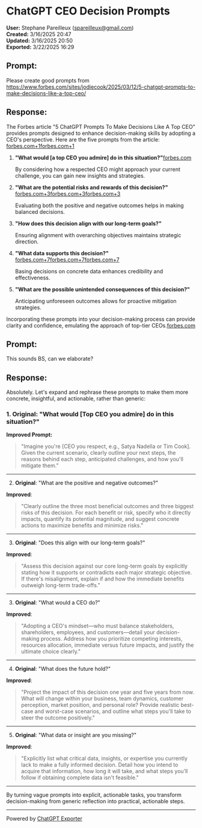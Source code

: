 # ChatGPT CEO Decision Prompts

**User:** Stephane Pareilleux (spareilleux@gmail.com)  
**Created:** 3/16/2025 20:47  
**Updated:** 3/16/2025 20:50  
**Exported:** 3/22/2025 16:29  

## Prompt:
Please create good prompts from 
https://www.forbes.com/sites/jodiecook/2025/03/12/5-chatgpt-prompts-to-make-decisions-like-a-top-ceo/

## Response:
​The Forbes article "5 ChatGPT Prompts To Make Decisions Like A Top CEO" provides prompts designed to enhance decision-making skills by adopting a CEO's perspective. Here are the five prompts from the article:​[forbes.com+1forbes.com+1](https://www.forbes.com/sites/jodiecook/2025/03/12/5-chatgpt-prompts-to-make-decisions-like-a-top-ceo/)

1.  **​"What would \[a top CEO you admire\] do in this situation?"**​[forbes.com](https://www.forbes.com/sites/jodiecook/2025/01/31/10-chatgpt-prompts-productive-entrepreneurs-use-daily/)
    
    By considering how a respected CEO might approach your current challenge, you can gain new insights and strategies.
    
2.  **​"What are the potential risks and rewards of this decision?"**​[forbes.com+3forbes.com+3forbes.com+3](https://www.forbes.com/sites/jodiecook/2025/03/12/5-chatgpt-prompts-to-make-decisions-like-a-top-ceo/)
    
    Evaluating both the positive and negative outcomes helps in making balanced decisions.
    
3.  **​"How does this decision align with our long-term goals?"**​
    
    Ensuring alignment with overarching objectives maintains strategic direction.
    
4.  **​"What data supports this decision?"**​[forbes.com+7forbes.com+7forbes.com+7](https://www.forbes.com/sites/jodiecook/2025/01/31/10-chatgpt-prompts-productive-entrepreneurs-use-daily/)
    
    Basing decisions on concrete data enhances credibility and effectiveness.
    
5.  **​"What are the possible unintended consequences of this decision?"**​
    
    Anticipating unforeseen outcomes allows for proactive mitigation strategies.
    

Incorporating these prompts into your decision-making process can provide clarity and confidence, emulating the approach of top-tier CEOs.​[forbes.com](https://www.forbes.com/sites/jodiecook/2025/03/12/5-chatgpt-prompts-to-make-decisions-like-a-top-ceo/)

## Prompt:
This sounds BS, can we elaborate?

## Response:
Absolutely. Let's expand and rephrase these prompts to make them more concrete, insightful, and actionable, rather than generic:

### 1\. Original: "What would \[Top CEO you admire\] do in this situation?"

**Improved Prompt:**

> "Imagine you're \[CEO you respect, e.g., Satya Nadella or Tim Cook\]. Given the current scenario, clearly outline your next steps, the reasons behind each step, anticipated challenges, and how you'll mitigate them."

* * *

2.  **Original**: "What are the positive and negative outcomes?"
    

**Improved**:

> "Clearly outline the three most beneficial outcomes and three biggest risks of this decision. For each benefit or risk, specify who it directly impacts, quantify its potential magnitude, and suggest concrete actions to maximize benefits and minimize risks."

* * *

3.  **Original**: "Does this align with our long-term goals?"
    

**Improved**:

> "Assess this decision against our core long-term goals by explicitly stating how it supports or contradicts each major strategic objective. If there's misalignment, explain if and how the immediate benefits outweigh long-term trade-offs."

* * *

3.  **Original**: "What would a CEO do?"
    

**Improved**:

> "Adopting a CEO's mindset—who must balance stakeholders, shareholders, employees, and customers—detail your decision-making process. Address how you prioritize competing interests, resources allocation, immediate versus future impacts, and justify the ultimate choice clearly."

* * *

4.  **Original**: "What does the future hold?"
    

**Improved**:

> "Project the impact of this decision one year and five years from now. What will change within your business, team dynamics, customer perception, market position, and personal role? Provide realistic best-case and worst-case scenarios, and outline what steps you'll take to steer the outcome positively."

* * *

5.  **Original**: "What data or insight are you missing?"
    

**Improved**:

> "Explicitly list what critical data, insights, or expertise you currently lack to make a fully informed decision. Detail how you intend to acquire that information, how long it will take, and what steps you’ll follow if obtaining complete data isn't feasible."

* * *

By turning vague prompts into explicit, actionable tasks, you transform decision-making from generic reflection into practical, actionable steps.



---
Powered by [ChatGPT Exporter](https://www.chatgptexporter.com)